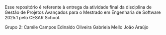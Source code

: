 Esse repositório é referente à entrega da atividade final da disciplina de Gestão de Projetos Avançados para o Mestrado em Engenharia de Software 2025.1 pelo CESAR School.

Grupo 2:
Camile Campos
Edinaldo Oliveira
Gabriela Mello
João Araújo
